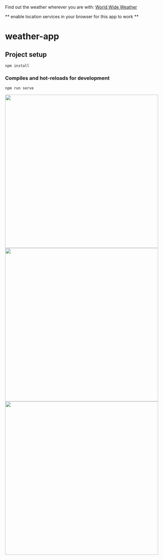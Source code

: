 Find out the weather wherever you are with: <a href="https://world-wide-weather-cjs.herokuapp.com/">World Wide Weather</a>
 
** enable location services in your browser for this app to work **

# weather-app

## Project setup
```
npm install
```

### Compiles and hot-reloads for development
```
npm run serve
```

<img src="https://user-images.githubusercontent.com/56137428/117291707-3fca0200-ae67-11eb-8d9d-431f32f05e02.png" width="500"/>

<img src="https://user-images.githubusercontent.com/56137428/117292127-b961f000-ae67-11eb-82a3-e4d45092a971.png" width="500"/>

<img src="" width="500"/>

